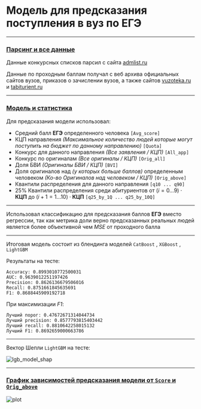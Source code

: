 # Модель для предсказания поступления в вуз по ЕГЭ

---

### [Парсинг и все данные](https://github.com/2reckey/EGE_Score_Admission_Predictor/tree/main/Parser%20%26%20Full%20Data)

Данные конкурсных списков парсил с сайта [admlist.ru](https://web.archive.org/web/20210821061126/http://admlist.ru/)

Данные по проходным баллам получал с веб архива официальных сайтов вузов, приказов о зачислении вузов, а также сайтов [vuzoteka.ru](https://vuzoteka.ru/) и [tabiturient.ru](https://tabiturient.ru/)


---

### [Модель и статистика](https://github.com/2reckey/EGE_Score_Admission_Predictor/tree/main/Stats%20%26%20Prediction%20Model)

Для предсказания модели использовал:

- Средний балл __ЕГЭ__ определенного человека `[Avg_score]`
- КЦП направления _(Максимальное количество людей которые могут поступить на бюджет по данному направлению)_ `[Quota]`
- Конкурс для данного направления _(Все заявления / КЦП)_ `[All_app]`
- Конкурс по оригиналам _(Все оригиналы / КЦП)_ `[Orig_all]`
- Доля БВИ _(Оригиналы БВИ / КЦП)_ `[BVI]`
- Доля оригиналов над _(у которых больше баллов)_ определенным человеком _(Ко-во Оригиналов над человеком / КЦП)_ `[Orig_above]`
- Квантили распределения для данного направления `[q10 ... q90]`
- 25% Квантили распределения среди абитуриентов от $(i = 0 \dots 9) \cdot \textbf{КЦП}$ до $(i + 1 = 1 \dots 10) \cdot \textbf{КЦП}$  `[q25_by_1Q ... q25_by_10Q]`

---

Использовал классификацию для предсказания баллов __ЕГЭ__ вместо регрессии, так как метрика доли верно предсказанных реальных людей является более объективной чем _MSE_ от проходного балла

---

Итоговая модель состоит из блендинга моделей  `CatBoost` , `XGBoost` , `LightGBM`

Результаты на тесте:

```
Accuracy: 0.8993010772500031
AUC: 0.9639012251197426
Precision: 0.8626136679506016
Recall: 0.8751661845635691
F1: 0.8688445909192718
```

При максимизации _F1_:

```
Лучший порог: 0.47672671314044734
Лучший precision: 0.8577793815403442
Лучший recall: 0.8810642258015132
Лучший F1: 0.8692659000663786
```

---

Вектор Шепли `LightGBM` на тесте:

![lgb_model_shap](https://github.com/2reckey/EGE_Score_Admission_Predictor/blob/main/Stats%20%26%20Prediction%20Model/Assets/Shap/LightGBM_Shap.png)

---
### [График зависимостей предсказания модели от `Score` и `Orig_above`](https://github.com/2reckey/EGE_Score_Admission_Predictor/tree/main/Stats%20%26%20Prediction%20Model/Assets)
![plot](https://github.com/2reckey/EGE_Score_Admission_Predictor/blob/main/Stats%20%26%20Prediction%20Model/Assets/Test/2018%20-%20%D0%A0%D0%A2%D0%A3%20%D0%9C%D0%98%D0%A0%D0%AD%D0%90%20-%20%D0%98%D0%A2%20-%20%D0%9F%D1%80%D0%BE%D0%B3%D1%80%D0%B0%D0%BC%D0%BC%D0%BD%D0%B0%D1%8F%20%D0%B8%D0%BD%D0%B6%D0%B5%D0%BD%D0%B5%D1%80%D0%B8%D1%8F%20(09.03.04).png)
